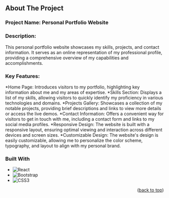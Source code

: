 ## About The Project
### Project Name: Personal Portfolio Website

### Description:
This personal portfolio website showcases my skills, projects, and contact information. It serves as an online representation of my professional profile, providing a comprehensive overview of my capabilities and accomplishments.

### Key Features:
*Home Page: Introduces visitors to my portfolio, highlighting key information about me and my areas of expertise.
*Skills Section: Displays a list of my skills, allowing visitors to quickly identify my proficiency in various technologies and domains.
*Projects Gallery: Showcases a collection of my notable projects, providing brief descriptions and links to view more details or access the live demos.
*Contact Information: Offers a convenient way for visitors to get in touch with me, including a contact form and links to my social media profiles.
*Responsive Design: The website is built with a responsive layout, ensuring optimal viewing and interaction across different devices and screen sizes.
*Customizable Design: The website's design is easily customizable, allowing me to personalize the color scheme, typography, and layout to align with my personal brand.

### Built With
* ![React](https://img.shields.io/badge/react-%2320232a.svg?style=for-the-badge&logo=react&logoColor=%2361DAFB)
* ![Bootstrap](https://img.shields.io/badge/bootstrap-%238511FA.svg?style=for-the-badge&logo=bootstrap&logoColor=white)
* ![CSS3](https://img.shields.io/badge/css3-%231572B6.svg?style=for-the-badge&logo=css3&logoColor=white)
<p align="right">(<a href="#readme-top">back to top</a>)</p>
